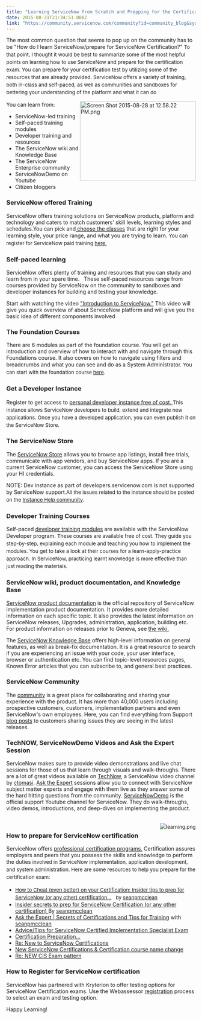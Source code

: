 ```yaml
---
title: "Learning ServiceNow from Scratch and Prepping for the Certification Exam"
date: 2015-08-31T21:34:51.000Z
link: "https://community.servicenow.com/community?id=community_blog&sys_id=f10eaa2ddbd0dbc01dcaf3231f961925"
---
```

<p>The most common question that seems to pop up on the community has to be "How do I learn ServiceNow/prepare for ServiceNow Certification?" <span style="font-size: 10pt; line-height: 1.5em;">To that point, I thought it would be best to summarize some of the most helpful points on learning how to use ServiceNow and prepare for the certification exam. You can prepare for your certification test by utilizing some of the resources that are already provided. ServiceNow offers a variety of training, both in-class and self-paced, as well as communities and sandboxes for bettering your understanding of the platform and what it can do</span></p><p><img   alt="Screen Shot 2015-08-28 at 12.58.22 PM.png" class="image-2 jive-image" height="211" src="114df331db141304b322f4621f96193d.iix" style="height: 211px; width: 307.811764705882px; float: right;" width="307"/></p><p></p><p>You can learn from:</p><ul><li>ServiceNow-led training</li><li>Self-paced training modules</li><li>Developer training and resources</li><li>The ServiceNow wiki and Knowledge Base</li><li>The ServiceNow Enterprise community</li><li>ServiceNowDemo on Youtube</li><li>Citizen bloggers</li></ul><p></p><p></p><h3>ServiceNow offered Training</h3><p>ServiceNow offers training solutions on ServiceNow products, platform and technology and caters to match customers' skill levels, learning styles and schedules.You can pick and<a title="w.servicenow.com/content/dam/servicenow/documents/datasheets/ds-servicenow-quick-reference-guide-and-pricing.pdf" href="http://www.servicenow.com/content/dam/servicenow/documents/datasheets/ds-servicenow-quick-reference-guide-and-pricing.pdf"> choose the classes</a> that are right for your learning style, your price range, and what you are trying to learn. <span style="font-size: 10pt; line-height: 1.5em;">You can register for ServiceNow paid training <a title="w.servicenow.com/services/training-and-certification.html" href="http://www.servicenow.com/services/training-and-certification.html">here.</a></span></p><p></p><p></p><h3>Self-paced learning</h3><p>ServiceNow offers plenty of training and resources that you can study and learn from in your spare time.   These self-paced resources range from courses provided by ServiceNow on the community to sandboxes and developer instances for building and testing your knowledge.</p><p></p><p>Start with watching the video <a title="ww.youtube.com/watch?v=QJH4YIbifxg" href="https://www.youtube.com/watch?v=QJH4YIbifxg">"Introduction to ServiceNow."</a> This video will give you quick overview of about ServiceNow platform and will give you the basic idea of different components involved</p><p></p><p></p><h3>The Foundation Courses</h3><p>There are 6 modules as part of the foundation course. You will get an introduction and overview of how to interact with and navigate through this Foundations course. It also covers on how to navigate using filters and breadcrumbs and what you can see and do as a System Administrator. <span style="font-size: 10pt; line-height: 1.5em;">You can start with the foundation course </span><a title="" _jive_internal="true" href="/community?id=community_article&sys_id=a2dc2a65dbd0dbc01dcaf3231f96197e" style="font-size: 10pt; line-height: 1.5em;">here</a><span style="font-size: 10pt; line-height: 1.5em;">.</span></p><p></p><h3>Get a Developer Instance</h3><p>Register to get access to <a title="eveloper.servicenow.com/app.do#!/home" href="https://developer.servicenow.com/app.do#!/home">personal developer instance free of cost. </a><span style="font-size: 10pt; line-height: 1.5em;">This instance allows ServiceNow developers to build, extend and integrate new applications. </span><span style="font-size: 10pt; line-height: 1.5em;">Once you have a developed application, you can even publish it on the ServiceNow Store.</span></p><p></p><h3>The ServiceNow Store</h3><p>The <a title="tore.servicenow.com/$appstore.do#!/store/home" href="https://store.servicenow.com/$appstore.do#!/store/home">ServiceNow Store</a> allows you to browse app listings, install free trials, communicate with app vendors, and buy ServiceNow apps. If you are a current ServiceNow customer, you can access the ServiceNow Store using your HI credentials.</p><p></p><p>NOTE: Dev instance as part of developers.servicenow.com is not supported by ServiceNow support.<span style="font-size: 10pt; line-height: 1.5em;">All the issues related to the instance should be posted on the <a title="" _jive_internal="true" href="/community?id=community_forum&sys_id=22299a2ddbd897c068c1fb651f96190e">Instance Help community</a>.</span></p><p></p><h3>Developer Training Courses<strong> </strong></h3><p>Self-paced <a title="eveloper.servicenow.com/app.do#!/training/landing" href="https://developer.servicenow.com/app.do#!/training/landing">developer training modules</a> are available with the ServiceNow Developer program. <span style="font-size: 10pt; line-height: 1.5em;">These courses are available free of cost. They guide you step-by-step, explaining each module and teaching you how to implement the modules. You get to take a look at their courses for a learn-apply-practice approach. In ServiceNow, practicing learnt knowledge is more effective than just reading the materials.</span></p><p></p><h3>ServiceNow wiki, product documentation, and Knowledge Base</h3><p><a title="ocs.servicenow.com/common/reference/Welcome.html" href="https://docs.servicenow.com/common/reference/Welcome.html">ServiceNow product documentation</a> is the official repository of ServiceNow implementation product documentation. It provides more detailed information on each specific topic. It also provides the latest information on ServiceNow releases, Upgrades, administration, application, building etc. For product information on releases prior to Geneva, see <a title="ki.service-now.com/index.php?title=Main_Page" href="http://wiki.service-now.com/index.php?title=Main_Page">the wiki.</a></p><p></p><p>The <a title="i.service-now.com/knowledge_home_launcher.do" href="https://hi.service-now.com/knowledge_home_launcher.do">ServiceNow Knowledge Base</a> offers high-level information on general features, as well as break-fix documentation. It is a great resource to search if you are experiencing an issue with your code, your user interface, browser or authentication etc. You can find topic-level resources pages, Known Error articles that you can subscribe to, and general best practices.</p><p></p><p></p><h3>ServiceNow Community</h3><p>The <a title="" _jive_internal="true" href="/welcome">community</a> is a great place for collaborating and sharing your experience with the product. It has more than 40,000 users including prospective customers, customers, implementation partners and even ServiceNow's own employees. Here, you can find everything from Support <a title="" _jive_internal="true" href="/content?filterID=all~objecttype~objecttype[blogpost]&amp;sortKey=all~creationDateDesc&amp;sortOrder=0">blog posts</a> to customers sharing issues they are seeing in the latest releases.</p><p></p><p></p><h3>TechNOW, ServiceNowDemo Videos and Ask the Expert Session</h3><p>ServiceNow makes sure to provide video demonstrations and live chat sessions for those of us that learn through visuals and walk-throughs. There are a lot of great videos available on <a title="" _jive_internal="true" href="/community?id=community_blog&sys_id=4d6eaeaddbd0dbc01dcaf3231f961964">TechNow</a>, a ServiceNow video channel by <a __default_attr="2218" __jive_macro_name="user" class="jive_macro jive_macro_user" data-orig-content="ctomasi" data-renderedposition="1327.65625_274.2329406738281_67_16" href="/community?id=community_user_profile&user=7ae05a61db981fc09c9ffb651f9619a2" modifiedtitle="true" title="ctomasi">ctomasi</a>. <a title="" _jive_internal="true" href="/community?id=community_forum&sys_id=d6295a2ddbd897c068c1fb651f9619f1">Ask the Expert</a> sessions allow you to connect with ServiceNow subject matter experts and engage with them live as they answer some of the hard hitting questions from the community. <a title="ww.youtube.com/user/servicenowdemo" href="https://www.youtube.com/user/servicenowdemo">ServiceNowDemo</a> is the official support Youtube channel for ServiceNow. They do walk-throughs, video demos, introductions, and deep-dives on implementing the product.</p><p></p><p><br class="Apple-interchange-newline"/><img   alt="learning.png" class="image-1 jive-image" src="b17a9c0adb5c17049c9ffb651f9619e9.iix" style="font-size: 10pt; line-height: 1.5em; height: auto; float: right;"/></p><div> </div><h3>How to prepare for ServiceNow certification</h3><p>ServiceNow offers <a title="ww.servicenow.com/content/dam/servicenow/other-documents/training/tp-certification-guide.pdf" href="https://www.servicenow.com/content/dam/servicenow/other-documents/training/tp-certification-guide.pdf">professional certification programs.</a> Certification assures employers and peers that you possess the skills and knowledge to perform the duties <span style="font-size: 10pt; line-height: 1.5em;">involved in ServiceNow implementation, application development, and system administration. Here are some resources to help you prepare for the certification exam:</span></p><ul><li><span style="font-size: 10pt; line-height: 1.5em;"><a __default_attr="6557" __jive_macro_name="blogpost" class="jive_macro jive_macro_blogpost" data-orig-content="How to Cheat (even better) on your Certification: Insider tips to prep for ServiceNow (or any other) certification..." data-renderedposition="1542.272705078125_37.99715805053711_683_15" href="/community?id=community_blog&sys_id=6a6e22eddbd0dbc01dcaf3231f961968" modifiedtitle="true" title="How to Cheat (even better) on your Certification: Insider tips to prep for ServiceNow (or any other) certification...">How to Cheat (even better) on your Certification: Insider tips to prep for ServiceNow (or any other) certification...</a>   by <a __default_attr="3379" __jive_macro_name="user" class="jive_macro jive_macro_user" data-orig-content="seanpmcclean" data-renderedposition="1542.272705078125_746.4772338867188_105_15" href="/community?id=community_user_profile&user=4a1f8ee1db181fc09c9ffb651f96190c" modifiedtitle="true" title="seanpmcclean">seanpmcclean</a> </span></li><li><a title="" _jive_internal="true" href="/people/seanpmcclean/blog/2013/12/13/2544">Insider secrets to prep for ServiceNow Certification (or any other certification) </a>By <a __default_attr="3379" __jive_macro_name="user" class="jive_macro jive_macro_user" data-orig-content="seanpmcclean" data-renderedposition="1565.0709228515625_544.54541015625_109_16" href="/community?id=community_user_profile&user=4a1f8ee1db181fc09c9ffb651f96190c" modifiedtitle="true" title="seanpmcclean">seanpmcclean</a></li><li><a title="ww.youtube.com/watch?v=8LPEs0XIm_0" href="https://www.youtube.com/watch?v=8LPEs0XIm_0">Ask the Expert | Secrets of Certifications and Tips for Training</a> with <a __default_attr="3379" __jive_macro_name="user" class="jive_macro jive_macro_user" data-orig-content="seanpmcclean" data-renderedposition="1588.7783203125_455.1562194824219_109_16" href="/community?id=community_user_profile&user=4a1f8ee1db181fc09c9ffb651f96190c" modifiedtitle="true" title="seanpmcclean">seanpmcclean</a></li><li><a title="Advice/Tips for ServiceNow Certified Implementation Specialist Exam" __default_attr="192055" __jive_macro_name="thread" class="jive_macro_thread jive_macro" data-orig-content="Advice/Tips for ServiceNow Certified Implementation Specialist Exam" data-renderedposition="1612.4857177734375_37.99715805053711_453_16" href="/community?id=community_question&sys_id=22ee3ee5db58dbc01dcaf3231f96192c">Advice/Tips for ServiceNow Certified Implementation Specialist Exam</a></li><li><a __default_attr="180186" __jive_macro_name="thread" class="jive_macro_thread jive_macro" data-orig-content="Certification Preparation..." data-renderedposition="1636.193115234375_37.99715805053711_181_16" href="/community?id=community_question&sys_id=84321f21db101fc01dcaf3231f96191c" modifiedtitle="true" title="Certification Preparation...">Certification Preparation...</a></li><li><a title="Re: New to ServiceNow Certifications" __default_attr="789904" __jive_macro_name="message" class="jive_macro jive_macro_message" data-orig-content="Re: New to ServiceNow Certifications" data-renderedposition="1659.9005126953125_37.99715805053711_253_16" href="/community?id=community_question&sys_id=64a1d76ddbdcdbc01dcaf3231f961958">Re: New to ServiceNow Certifications</a></li><li><a title="New ServiceNow Certifications &amp; Certification course name change" __default_attr="286565" __jive_macro_name="thread" class="jive_macro_thread jive_macro" data-orig-content="New ServiceNow Certifications &amp;amp; Certification course name change" data-renderedposition="1683.60791015625_37.99715805053711_439_16" href="/community?id=community_question&sys_id=f25247eddb98dbc01dcaf3231f9619eb">New ServiceNow Certifications &amp; Certification course name change</a></li><li><a title="Re: NEW CIS Exam pattern" __default_attr="1255262" __jive_macro_name="message" class="jive_macro jive_macro_message" data-orig-content="Re: NEW CIS Exam pattern" data-renderedposition="1707.3153076171875_37.99715805053711_189_16" href="/community?id=community_question&sys_id=a629cbe1db5cdbc01dcaf3231f96196c">Re: NEW CIS Exam pattern</a></li></ul><p></p><h3>How to Register for ServiceNow certification</h3><p>ServiceNow has partnered with Kryterion to offer testing options for ServiceNow Certification exams. Use the Webassessor <a title="ww.webassessor.com/wa.do?page=publicHome&branding=SERVICE_NOW" href="https://www.webassessor.com/wa.do?page=publicHome&amp;branding=SERVICE_NOW">registration</a> process to select an exam and testing option. </p><p></p><p>Happy Learning!</p>